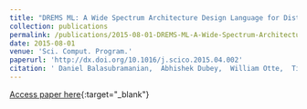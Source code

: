 ```yaml
---
title: "DREMS ML: A Wide Spectrum Architecture Design Language for Distributed Computing Platform"
collection: publications
permalink: /publications/2015-08-01-DREMS-ML-A-Wide-Spectrum-Architecture-Design-Language-for-Distributed-Computing-Platform
date: 2015-08-01
venue: 'Sci. Comput. Program.'
paperurl: 'http://dx.doi.org/10.1016/j.scico.2015.04.002'
citation: ' Daniel Balasubramanian,  Abhishek Dubey,  William Otte,  Tihamer Levendovszky,  Aniruddha Gokhale,  Pranav Kumar,  William Emfinger,  Gabor Karsai, &quot;DREMS ML: A Wide Spectrum Architecture Design Language for Distributed Computing Platform.&quot; Sci. Comput. Program., 2015.'
---
```

[Access paper here](http://dx.doi.org/10.1016/j.scico.2015.04.002){:target="_blank"}
